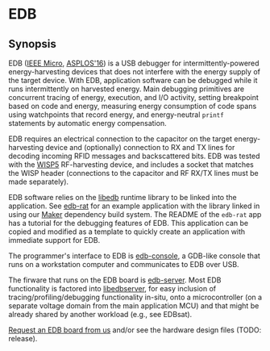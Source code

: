 EDB
===

Synopsis
--------

EDB ([IEEE
Micro](https://www.computer.org/csdl/mags/mi/2017/03/mmi2017030116.html),
[ASPLOS\'16](http://dl.acm.org/citation.cfm?id=2872409)) is a USB debugger for
intermittently-powered energy-harvesting devices that does not interfere with
the energy supply of the target device. With EDB, application software can be
debugged while it runs intermittently on harvested energy. Main debugging
primitives are concurrent tracing of energy, execution, and I/O activity,
setting breakpoint based on code and energy, measuring energy consumption of
code spans using watchpoints that record energy, and energy-neutral `printf`
statements by automatic energy compensation. 

EDB requires an electrical connection to the capacitor on the target
energy-harvesting device and (optionally) connection to RX and TX lines for
decoding incoming RFID messages and backscattered bits.  EDB was tested with
the [WISP5](http://wisp5.wikispaces.com/WISP+Home) RF-harvesting device, and
includes a socket that matches the WISP header (connections to the capacitor
and RF RX/TX lines must be made separately).

EDB software relies on the [libedb](https://github.com/CMUAbstract/libedb)
runtime library to be linked into the application. See
[edb-rat](https://github.com/CMUAbstract/edb-rat) for an example application
with the library linked in using our
[Maker](https://github.com/CMUAbstract/maker) dependency build system. The
README of the `edb-rat` app has a tutorial for the debugging features of EDB.
This application can be copied and modified as a template to quickly create an
application with immediate support for EDB.

The programmer\'s interface to EDB is
[edb-console](https://github.com/CMUAbstract/edb-console), a GDB-like console
that runs on a workstation computer and communicates to EDB over USB.

The firware that runs on the EDB board is
[edb-server](https://github.com/CMUAbstract/edb-server). Most EDB functionality
is factored into [libedbserver](https://github.com/CMUAbstract/libedbserver),
for easy inclusion of tracing/profiling/debugging functionality in-situ, onto
a microcontroller (on a separate voltage domain from the main application MCU)
and that might be already shared by another workload (e.g., see EDBsat).

[Request an EDB board from us](http://abstract.ece.cmu.edu) and/or see the
hardware design files (TODO: release).
